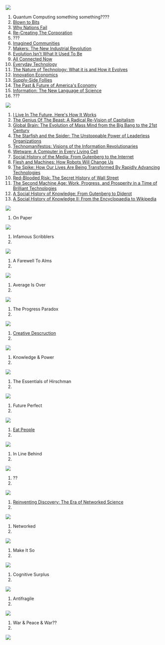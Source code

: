 ![](http://media.tumblr.com/e6548d2e23cb2cfd6bf08fd69a1e3d01/tumblr_inline_ncs83ci7GA1qh1ufq.jpg)

1. Quantum Computing something something????
2. [Blown to Bits](http://www.amazon.com/Blown-Bits-Liberty-Happiness-Explosion/dp/0137135599)
3. [Why Nations Fail](http://www.amazon.com/Why-Nations-Fail-Origins-Prosperity/dp/0307719219)
4. [Re-Creating The Corporation](http://www.amazon.com/Re-Creating-Corporation-Design-Organizations-Century/dp/0195123875)
5. ???
6. [Imagined Communities](http://www.amazon.com/Imagined-Communities-Reflections-Nationalism-Revised/dp/1844670864)
7. [Makers: The New Industrial Revolution](http://www.amazon.com/Makers-The-New-Industrial-Revolution/dp/0307720950)
8. [Evolution Isn't What It Used To Be](http://www.amazon.com/Evolution-Isnt-What-Used-Augmented/dp/0716729989)
9. [All Connected Now](http://www.amazon.com/All-Connected-Now-Global-Civilization/dp/081334154X)
10. [Everyday Technology](http://www.amazon.com/Everyday-Technology-Machines-Modernity-science-culture-ebook/dp/B00D4M899U)
11. [The Nature of Technology: What it is and How it Evolves](http://www.amazon.com/Nature-Technology-What-How-Evolves-ebook/dp/B002ISDCKW)
12. [Innovation Economics](http://www.amazon.com/Innovation-Economics-Robert-D-Atkinson-ebook/dp/B008X8L06O)
13. [Supply-Side Follies](http://www.amazon.com/Supply-Side-Follies-Conservative-Economics-Innovation-ebook/dp/B00BZE493O)
14. [The Past & Future of America's Economy](http://www.amazon.com/Past-Future-Americas-Economy-Innovation/dp/1845425766)
15. [Information: The New Language of Science](http://www.amazon.com/Information-Hans-Christian-von-Baeyer/dp/0674018575)
16. ???

![](http://i.imgur.com/eqX59aD.jpg)

1. [I Live In The Future, Here's How It Works](http://www.amazon.com/Live-Future-Heres-How-Works/dp/0307591123)
2. [The Genius Of The Beast: A Radical Re-Vision of Capitalism](http://www.amazon.com/The-Genius-Beast-Re-Vision-Capitalism-ebook/dp/B00C4B2GB4)
3. [Global Brain: The Evolution of Mass Mind from the Big Bang to the 21st Century](http://www.amazon.com/Global-Brain-Evolution-Mass-Century/dp/0471419192)
4. [The Starfish and the Spider: The Unstoppable Power of Leaderless Organizations](http://www.amazon.com/The-Starfish-Spider-Unstoppable-Organizations/dp/1591841836)
5. [Technomanifestos: Visions of the Information Revolutionaries](http://www.amazon.com/Technomanifestos-Information-Revolutionaries-Adam-Brate/dp/1587991039)
6. [Wetware: A Computer in Every Living Cell](http://www.amazon.com/Wetware-Computer-Every-Living-Cell/dp/0300167849)
7. [Social History of the Media: From Gutenberg to the Internet](http://www.amazon.com/Social-History-Media-Gutenberg-Internet/dp/0745644953)
8. [Flesh and Machines: How Robots Will Change Us](http://www.amazon.com/Flesh-Machines-Robots-Will-Change/dp/037572527X)
9. [The Spike: How Our Lives Are Being Transformed By Rapidly Advancing Technologies](http://www.amazon.com/The-Spike-Transformed-Advancing-Technologies/dp/031287782X)
10. [Red-Blooded Risk: The Secret History of Wall Street](http://www.amazon.com/Red-Blooded-Risk-Secret-History-Street/dp/1118043863)
11. [The Second Machine Age: Work, Progress, and Prosperity in a Time of Brilliant Technologies](http://www.amazon.com/The-Second-Machine-Age-Technologies/dp/0393239357)
12. [A Social History of Knowledge: From Gutenberg to Diderot](http://www.amazon.com/Social-History-Knowledge-Gutenberg-Diderot/dp/0745624855)
13. [A Social History of Knowledge II: From the Encyclopaedia to Wikipedia](http://www.amazon.com/Social-History-Knowledge-Encyclopaedia-Wikipedia/dp/0745650430)

![](http://media.tumblr.com/5643fc6ee40c7a3629e1b29ca74215a7/tumblr_inline_ncs83guis31qh1ufq.jpg)

1. On Paper

![](http://media.tumblr.com/4c901022ff1fbe42bf548cd012c72076/tumblr_inline_ncs83skynW1qh1ufq.jpg)

1. Infamous Scribblers
2. 

![](http://media.tumblr.com/e0c00fcc9d53ad4f138ba9d4672367bb/tumblr_inline_ncs83uMpgh1qh1ufq.jpg)

1. A Farewell To Alms
2. 

![](http://media.tumblr.com/bf801b2010faf06e3fa6ade462e0a815/tumblr_inline_ncs83x5cvl1qh1ufq.jpg)

1. Average Is Over
2. 

![](http://media.tumblr.com/3477758fff0bde222117aa6bb1d94837/tumblr_inline_ncs842ADiF1qh1ufq.jpg)

1. The Progress Paradox
2. 

![](http://media.tumblr.com/272c5d4615ede37c55df755f5771da95/tumblr_inline_ncs847O9B01qh1ufq.jpg)

1. [Creative Descruction](http://www.amazon.com/Creative-Destruction-Underperform-Market-And-Successfully/dp/038550134X)
2. 

![](http://media.tumblr.com/e8878e24373eccded5dbd2d27f4642d9/tumblr_inline_ncs8481l4A1qh1ufq.jpg)

1. Knowledge & Power
2. 

![](http://media.tumblr.com/3bd29262a055217353a102fc0309c186/tumblr_inline_ncs84aryWd1qh1ufq.jpg)

1. The Essentials of Hirschman
2. 

![](http://media.tumblr.com/8e677cbfc31ce3448198ef58f1082d41/tumblr_inline_ncs84dWAju1qh1ufq.jpg)

1. Future Perfect
2. 

![](http://media.tumblr.com/104dc33ba3dca256db331e63122bd82e/tumblr_inline_ncs84j1pja1qh1ufq.jpg)

1. [Eat People](http://www.amazon.com/Eat-People-Unapologetic-Game-Changing-Entrepreneurs/dp/1591845424)
2. 

![](http://media.tumblr.com/69b31fbe28ed42a44801c123abf0cada/tumblr_inline_ncs84lZYtY1qh1ufq.jpg)

1. In Line Behind
2. 

![](http://media.tumblr.com/6052831efc979f706b7b48ec3326193a/tumblr_inline_ncs84orC0F1qh1ufq.jpg)

1. ??
2. 

![](http://media.tumblr.com/b69004c09dab81e479f2b6de6af560ab/tumblr_inline_ncs84r5zJq1qh1ufq.jpg)

1. [Reinventing Discovery: The Era of Networked Science](http://www.amazon.com/Reinventing-Discovery-The-Networked-Science/dp/0691148902)
2. 

![](http://media.tumblr.com/613961a787a64907f0e5126ef9170cbf/tumblr_inline_ncs84tLnzz1qh1ufq.jpg)

1. Networked
2. 

![](http://media.tumblr.com/447fac62ea9aa922cbbf4853b3ad6bf3/tumblr_inline_ncs84vNxJ41qh1ufq.jpg)

1. Make It So
2. 

![](http://media.tumblr.com/8b741b7056a073d59b667bb1a9a5051f/tumblr_inline_ncs84yFsjf1qh1ufq.jpg)

1. Cognitive Surplus
2. 

![](http://media.tumblr.com/2dc87a30fc3df7ce92e47d3b995dd99a/tumblr_inline_ncs850mu951qh1ufq.jpg)

1. Antifragile
2. 

![](http://media.tumblr.com/be835dac16f36084d4c28210709c3c7b/tumblr_inline_ncs853P4BV1qh1ufq.jpg)

1. War & Peace & War??
2. 

![](http://media.tumblr.com/20cc2c20eca793199e888f6ed1acb8f8/tumblr_inline_ncs855fExz1qh1ufq.jpg)
